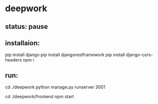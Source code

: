 # deepwork

## status: pause

## installaion: 
pip install django
pip install djangorestframework
pip install django-cors-headers
npm i

## run: 
cd ./deepwork
python manage.py runserver 3001

cd ./deepwork/frontend
npm start
